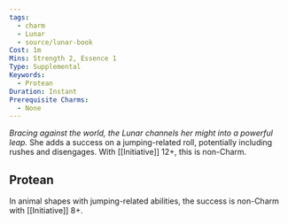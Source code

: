 ```yaml
---
tags:
  - charm
  - Lunar
  - source/lunar-book
Cost: 1m
Mins: Strength 2, Essence 1
Type: Supplemental
Keywords:
  - Protean
Duration: Instant
Prerequisite Charms:
  - None
---
```

*Bracing against the world, the Lunar channels her might into a powerful leap.*
She adds a success on a jumping-related roll, potentially including rushes and disengages. With [[Initiative]] 12+, this is non-Charm. 
## Protean 

In animal shapes with jumping-related abilities, the success is non-Charm with [[Initiative]] 8+.